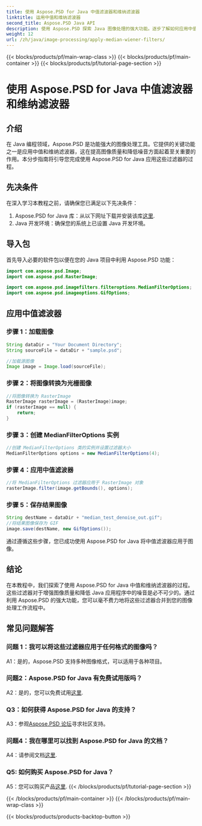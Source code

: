 ```yaml
---
title: 使用 Aspose.PSD for Java 中值滤波器和维纳滤波器
linktitle: 运用中值和维纳滤波器
second_title: Aspose.PSD Java API
description: 使用 Aspose.PSD 探索 Java 图像处理的强大功能。逐步了解如何应用中值和维纳滤波器。轻松提高图像质量。
weight: 12
url: /zh/java/image-processing/apply-median-wiener-filters/
---
```


{{< blocks/products/pf/main-wrap-class >}}
{{< blocks/products/pf/main-container >}}
{{< blocks/products/pf/tutorial-page-section >}}

# 使用 Aspose.PSD for Java 中值滤波器和维纳滤波器

## 介绍

在 Java 编程领域，Aspose.PSD 是功能强大的图像处理工具。它提供的关键功能之一是应用中值和维纳滤波器，这在提高图像质量和降低噪音方面起着至关重要的作用。本分步指南将引导您完成使用 Aspose.PSD for Java 应用这些过滤器的过程。

## 先决条件

在深入学习本教程之前，请确保您已满足以下先决条件：

1.  Aspose.PSD for Java 库：从以下网址下载并安装该库[这里](https://releases.aspose.com/psd/java/).
2. Java 开发环境：确保您的系统上已设置 Java 开发环境。

## 导入包

首先导入必要的软件包以便在您的 Java 项目中利用 Aspose.PSD 功能：

```java
import com.aspose.psd.Image;
import com.aspose.psd.RasterImage;

import com.aspose.psd.imagefilters.filteroptions.MedianFilterOptions;
import com.aspose.psd.imageoptions.GifOptions;
```

## 应用中值滤波器

### 步骤 1：加载图像

```java
String dataDir = "Your Document Directory";
String sourceFile = dataDir + "sample.psd";

//加载源图像
Image image = Image.load(sourceFile);
```

### 步骤 2：将图像转换为光栅图像

```java
//将图像转换为 RasterImage
RasterImage rasterImage = (RasterImage)image;
if (rasterImage == null) {
    return;
}
```

### 步骤 3：创建 MedianFilterOptions 实例

```java
//创建 MedianFilterOptions 类的实例并设置过滤器大小
MedianFilterOptions options = new MedianFilterOptions(4);
```

### 步骤 4：应用中值滤波器

```java
//将 MedianFilterOptions 过滤器应用于 RasterImage 对象
rasterImage.filter(image.getBounds(), options);
```

### 步骤 5：保存结果图像

```java
String destName = dataDir + "median_test_denoise_out.gif";
//将结果图像保存为 GIF
image.save(destName, new GifOptions());
```

通过遵循这些步骤，您已成功使用 Aspose.PSD for Java 将中值滤波器应用于图像。

## 结论

在本教程中，我们探索了使用 Aspose.PSD for Java 中值和维纳滤波器的过程。这些过滤器对于增强图像质量和降低 Java 应用程序中的噪音是必不可少的。通过利用 Aspose.PSD 的强大功能，您可以毫不费力地将这些过滤器合并到您的图像处理工作流程中。

## 常见问题解答

### 问题 1：我可以将这些过滤器应用于任何格式的图像吗？

A1：是的，Aspose.PSD 支持多种图像格式，可以适用于各种项目。

### 问题2：Aspose.PSD for Java 有免费试用版吗？

 A2：是的，您可以免费试用[这里](https://releases.aspose.com/).

### Q3：如何获得 Aspose.PSD for Java 的支持？

 A3：参观[Aspose.PSD 论坛](https://forum.aspose.com/c/psd/34)寻求社区支持。

### 问题4：我在哪里可以找到 Aspose.PSD for Java 的文档？

 A4：请参阅文档[这里](https://reference.aspose.com/psd/java/).

### Q5: 如何购买 Aspose.PSD for Java？

A5：您可以购买产品[这里](https://purchase.aspose.com/buy).
{{< /blocks/products/pf/tutorial-page-section >}}

{{< /blocks/products/pf/main-container >}}
{{< /blocks/products/pf/main-wrap-class >}}

{{< blocks/products/products-backtop-button >}}
